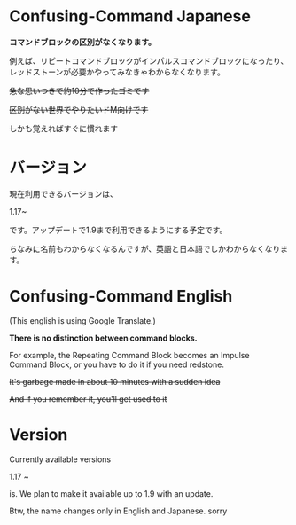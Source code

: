 # Confusing-Command Japanese
**コマンドブロックの区別がなくなります。**

例えば、リピートコマンドブロックがインパルスコマンドブロックになったり、レッドストーンが必要かやってみなきゃわからなくなります。

~~急な思いつきで約10分で作ったゴミです~~

~~区別がない世界でやりたいドM向けです~~

~~しかも覚えればすぐに慣れます~~
# バージョン
現在利用できるバージョンは、

1.17~

です。アップデートで1.9まで利用できるようにする予定です。

ちなみに名前もわからなくなるんですが、英語と日本語でしかわからなくなります。

# Confusing-Command English
(This english is using Google Translate.)

**There is no distinction between command blocks.**

For example, the Repeating Command Block becomes an Impulse Command Block, or you have to do it if you need redstone.

~~It's garbage made in about 10 minutes with a sudden idea~~

~~And if you remember it, you'll get used to it~~

# Version
Currently available versions

1.17 ~

is. We plan to make it available up to 1.9 with an update.

Btw, the name changes only in English and Japanese. sorry
